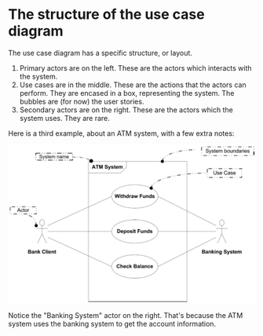 # The structure of the use case diagram

The use case diagram has a specific structure, or layout.

1) Primary actors are on the left. These are the actors which interacts with the system.
2) Use cases are in the middle. These are the actions that the actors can perform. They are encased in a box, representing the system. The bubbles are (for now) the user stories.
3) Secondary actors are on the right. These are the actors which the system uses. They are rare.

Here is a third example, about an ATM system, with a few extra notes:

![Example3](Resources/BankingSystem.png)

Notice the "Banking System" actor on the right. That's because the ATM system uses the banking system to get the account information.